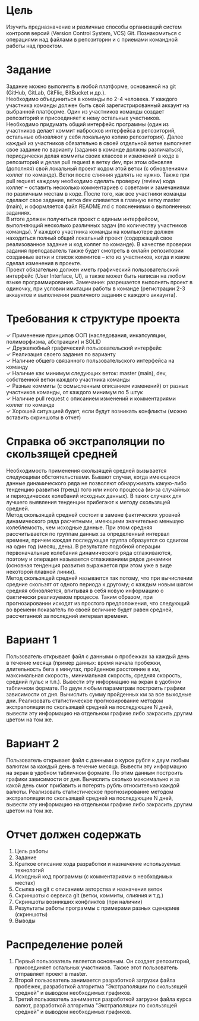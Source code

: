 # Цель
Изучить предназначение и различные способы организаций систем контроля версий (Version Control System, VCS) Git. Познакомиться с операциями над файлами в репозитории и с приемами командной работы над проектом.

# Задание
Задание можно выполнять в любой платформе, основанной на git (GitHub, GitLab, GitFlic, BitBucket и др.).  
Необходимо объединиться в команды по 2-4 человека. У каждого участника команды должен быть свой зарегистрированный аккаунт на выбранной платформе. Один из участников команды создает репозиторий и присоединяет к нему остальных участников. Необходимо придумать общий интерфейс программы (один из участников делает коммит набросков интерфейса в репозиторий, остальные обновляют у себя локальную копию репозитория). Далее каждый из участников обязательно в своей отдельной ветке выполняет свое задание по варианту (задания в команде должны различаться), периодически делая коммиты своих классов и изменений в коде в репозиторий и делая pull request в ветку dev, при этом обновляя (дополняя) свой локальный проект кодом этой ветки (с обновлениями коллег по команде). Ветки после слияния удалять не нужно. Также при pull request каждому необходимо сделать проверку (review) кода коллег – оставить несколько комментариев с советами и замечаниями по различным местам в коде. После того, как все участники команды сделают свое задание, ветка dev сливается в главную ветку master (main), и оформляется файл README.md с пояснениями о выполненных заданиях.  
В итоге должен получиться проект с единым интерфейсом, выполняющий несколько различных задач (по количеству участников команды). У каждого участника команды на компьютере должен находиться полный общий локальный проект (содержащий свое реализованное задание и код коллег по команде). В качестве проверки задания преподаватель также будет смотреть в онлайн репозитории созданные ветки и список коммитов – кто из участников, когда и какие сделал изменения в проекте.  
Проект обязательно должен иметь графический пользовательский интерфейс (User Interface, UI), а также может быть написан на любом языке программирования.
Замечание: разрешается выполнять проект в одиночку, при условии имитации работы в команде (регистрации 2-3 аккаунтов и выполнении различного задания с каждого аккаунта).

# Требования к структуре проекта
✓ Применение принципов ООП (наследования, инкапсуляции, полиморфизма, абстракции) и SOLID  
✓ Дружелюбный графический пользовательский интерфейс  
✓ Реализация своего задания по варианту  
✓ Наличие общего связанного пользовательского интерфейса на команду  
✓ Наличие как минимум следующих веток: master (main), dev, собственной ветки каждого участника команды  
✓ Разные коммиты (с осмысленным описанием изменений) от разных участников команды, от каждого минимум по 5 штук  
✓ Наличие pull request с описанием изменений и комментариями коллег по команде  
✓ Хорошей ситуацией будет, если будут возникать конфликты (можно вставить скриншоты в отчет)  

# Справка об экстраполяции по скользящей средней
Необходимость применения скользящей средней вызывается следующими обстоятельствами. Бывают случаи, когда имеющиеся данные динамического ряда не позволяют обнаруживать какую-либо тенденцию развития (тренд) того или иного процесса (из-за случайных и периодических колебаний исходных данных). В таких случаях для лучшего выявления тенденции прибегают к методу скользящей средней.  
Метод скользящей средней состоит в замене фактических уровней динамического ряда расчетными, имеющими значительно меньшую колеблемость, чем исходные данные. При этом средняя рассчитывается по группам данных за определенный интервал времени, причем каждая последующая группа образуется со сдвигом на один год (месяц, день). В результате подобной операции первоначальные колебания динамического ряда сглаживаются, поэтому и операция называется сглаживанием рядов динамики (основная тенденция развития выражается при этом уже в виде некоторой плавной линии).  
Метод скользящей средней называется так потому, что при вычислении средние скользят от одного периода к другому; с каждым новым шагом средняя обновляется, впитывая в себя новую информацию о фактически реализуемом процессе. Таким образом, при прогнозировании исходят из простого предположения, что следующий во времени показатель по своей величине будет равен средней, рассчитанной за последний интервал времени.

# Вариант 1
Пользователь открывает файл с данными о пробежках за каждый день в течение месяца (пример данных: время начала пробежки, длительность бега в минутах, пройденное расстояние в км, максимальная скорость, минимальная скорость, средняя скорость, средний пульс и т.п.). Вывести эту информацию на экран в удобном табличном формате. По двум любым параметрам построить графики зависимости от дня. Вычислить сумму пройденных км за все выходные дни. Реализовать статистическое прогнозирование методом экстраполяции по скользящей средней на последующие N дней, вывести эту информацию на отдельном графике либо закрасить другим цветом на том же.

# Вариант 2
Пользователь открывает файл с данными о курсе рубля к двум любым валютам за каждый день в течение месяца. Вывести эту информацию на экран в удобном табличном формате. По этим данным построить графики зависимости от дня. Вычислить сколько максимально и за какой день смог прибавить и потерять рубль относительно каждой валюты. Реализовать статистическое прогнозирование методом экстраполяции по скользящей средней на последующие N дней, вывести эту информацию на отдельном графике либо закрасить другим цветом на том же.

# Отчет должен содержать
1. Цель работы
2. Задание
3. Краткое описание хода разработки и назначение используемых технологий
4. Исходный код программы (с комментариями в необходимых местах)
5. Ссылка на git с описанием авторства и назначения веток
6. Скриншоты с сервиса git (ветки, коммиты, слияния и т.д.)
7. Скриншоты возникших конфликтов (при наличии)
8. Результаты работы программы с примерами разных сценариев (скриншоты)
9. Выводы

# Распределение ролей
1. Первый пользователь является основным. Он создает репозиторий, присоединяет остальных участников. Также этот пользователь отправляет проект в master.
2. Второй пользователь занимается разработкой загрузки файла пробежек, разработкой алгоритма "Экстраполяции по скользящей средней" и выводом необходимых графиков.
3. Третий пользователь занимается разработкой загрузки файла курса валют, разработкой алгоритма "Экстраполяции по скользящей средней" и выводом необходимых графиков.
